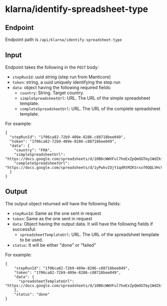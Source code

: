 # klarna/identify-spreadsheet-type

## Endpoint

Endpoint path is `/api/klarna/identify-spreadsheet-type`

## Input

Endpoint takes the following in the `POST` body:

- `stepRunId`: uuid string (step run from Manticore)
- `token`: string, a uuid uniquely identifying the step run
- `data`: object having the following required fields:
    - `country`: String. Target country.
    - `simpleSpreadsheetUrl`: URL. The URL of the simple spreadsheet template.
    - `completeSpreadsheetUrl`: URL. The URL of the complete spreadsheet template.

For example:
```
{
  "stepRunId": "1f06ca82-72b9-409e-8286-c88718bee049",
  "token": "1f06ca82-72b9-409e-8286-c88718bee049",
  "data": {
    "country": "FRA",
    "simpleSpreadsheetUrl": "https://docs.google.com/spreadsheets/d/10B6cWWXFul7heExZpQmOGTmy1WdZkf1ZVzRY2hkRwM4",
    "completeSpreadsheetUrl": "https://docs.google.com/spreadsheets/d/1yPwhvIOjY1qdRtMZKSrxxf0QQLVHcVQXJnFfRBfZE5w"
  }
}
```

## Output

The output object returned will have the following fields:

-	`stepRunId`: Same as the one sent in request
-	`token`: Same as the one sent in request
-	`data`: Object having the output data. It will have the following fields if successful:
    - `spreadsheetTemplateUrl`: URL. The URL of the spreadsheet template to be used.
- `status`: It will be either "done" or "failed"


For example:
```
{
    "stepRunId": "1f06ca82-72b9-409e-8286-c88718bee049",
    "token": "1f06ca82-72b9-409e-8286-c88718bee049",
    "data": {
      "spreadsheetTemplateUrl": "https://docs.google.com/spreadsheets/d/10B6cWWXFul7heExZpQmOGTmy1WdZkf1ZVzRY2hkRwM4",
    },
    "status": "done"
}
```